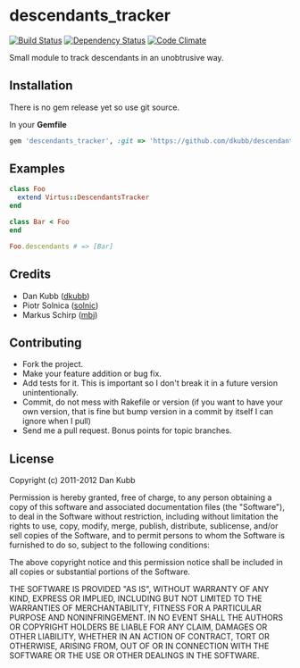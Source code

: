 descendants_tracker
===================

[![Build Status](https://secure.travis-ci.org/dkubb/descendants_tracker.png?branch=master)](http://travis-ci.org/dkubb/descendants_tracker)
[![Dependency Status](https://gemnasium.com/dkubb/descendants_tracker.png)](https://gemnasium.com/dkubb/descendants_tracker)
[![Code Climate](https://codeclimate.com/badge.png)](https://codeclimate.com/github/dkubb/descendants_tracker)

Small module to track descendants in an unobtrusive way.

Installation
------------

There is no gem release yet so use git source.

In your **Gemfile**

``` ruby
gem 'descendants_tracker', :git => 'https://github.com/dkubb/descendants_tracker'
```

Examples
--------

``` ruby
class Foo
  extend Virtus::DescendantsTracker
end

class Bar < Foo
end

Foo.descendants # => [Bar]
```

Credits
-------

* Dan Kubb ([dkubb](https://github.com/dkubb))
* Piotr Solnica ([solnic](https://github.com/solnic))
* Markus Schirp ([mbj](https://github.com/mbj))

Contributing
-------------

* Fork the project.
* Make your feature addition or bug fix.
* Add tests for it. This is important so I don't break it in a
  future version unintentionally.
* Commit, do not mess with Rakefile or version
  (if you want to have your own version, that is fine but bump version in a commit by itself I can ignore when I pull)
* Send me a pull request. Bonus points for topic branches.

License
-------

Copyright (c) 2011-2012 Dan Kubb

Permission is hereby granted, free of charge, to any person obtaining
a copy of this software and associated documentation files (the
"Software"), to deal in the Software without restriction, including
without limitation the rights to use, copy, modify, merge, publish,
distribute, sublicense, and/or sell copies of the Software, and to
permit persons to whom the Software is furnished to do so, subject to
the following conditions:

The above copyright notice and this permission notice shall be
included in all copies or substantial portions of the Software.

THE SOFTWARE IS PROVIDED "AS IS", WITHOUT WARRANTY OF ANY KIND,
EXPRESS OR IMPLIED, INCLUDING BUT NOT LIMITED TO THE WARRANTIES OF
MERCHANTABILITY, FITNESS FOR A PARTICULAR PURPOSE AND
NONINFRINGEMENT. IN NO EVENT SHALL THE AUTHORS OR COPYRIGHT HOLDERS BE
LIABLE FOR ANY CLAIM, DAMAGES OR OTHER LIABILITY, WHETHER IN AN ACTION
OF CONTRACT, TORT OR OTHERWISE, ARISING FROM, OUT OF OR IN CONNECTION
WITH THE SOFTWARE OR THE USE OR OTHER DEALINGS IN THE SOFTWARE.
